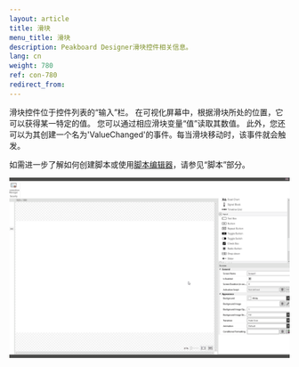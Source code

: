 ```yaml
---
layout: article
title: 滑块
menu_title: 滑块
description: Peakboard Designer滑块控件相关信息。
lang: cn
weight: 780
ref: con-780
redirect_from:
---
```


滑块控件位于控件列表的“输入”栏。
在可视化屏幕中，根据滑块所处的位置，它可以获得某一特定的值。
您可以通过相应滑块变量“值”读取其数值。
此外，您还可以为其创建一个名为'ValueChanged'的事件。每当滑块移动时，该事件就会触发。

如需进一步了解如何创建脚本或使用[脚本编辑器](/scripting/en-script-editor.html)，请参见“脚本”部分。

![image_1](/assets/images/Controls/Slider/slider01.gif)